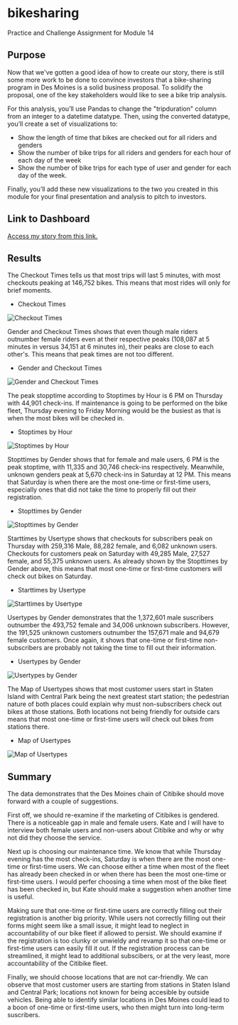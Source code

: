# bikesharing
Practice and Challenge Assignment for Module 14

## Purpose
Now that we've gotten a good idea of how to create our story, there is still some more work to be done to convince investors that a bike-sharing program in Des Moines is a solid business proposal. To solidify the proposal, one of the key stakeholders would like to see a bike trip analysis.

For this analysis, you’ll use Pandas to change the "tripduration" column from an integer to a datetime datatype. Then, using the converted datatype, you’ll create a set of visualizations to:

* Show the length of time that bikes are checked out for all riders and genders
* Show the number of bike trips for all riders and genders for each hour of each day of the week
* Show the number of bike trips for each type of user and gender for each day of the week.

Finally, you’ll add these new visualizations to the two you created in this module for your final presentation and analysis to pitch to investors.


## Link to Dashboard
[Access my story from this link.](https://public.tableau.com/views/bikesharing_16434877477600/CitibikeReport?:language=en-US&publish=yes&:display_count=n&:origin=viz_share_link)


## Results
The Checkout Times tells us that most trips will last 5 minutes, with most checkouts peaking at 146,752 bikes. This means that most rides will only for brief moments.

* Checkout Times

![Checkout Times](https://github.com/Itgotworse26/bikesharing/blob/main/Images/Story%201%20Checkout%20Times.png)


Gender and Checkout Times shows that even though male riders outnumber female riders even at their respective peaks (108,087 at 5 minutes in versus 34,151 at 6 minutes in), their peaks are close to each other's. This means that peak times are not too different.

* Gender and Checkout Times

![Gender and Checkout Times](https://github.com/Itgotworse26/bikesharing/blob/main/Images/Story%202%20Gender%20and%20Checkout%20Times.png)


The peak stopptime according to Stoptimes by Hour is 6 PM on Thursday with 44,901 check-ins. If maintenance is going to be performed on the bike fleet, Thursday evening to Friday Morning would be the busiest as that is when the most bikes will be checked in.

* Stoptimes by Hour

![Stoptimes by Hour](https://github.com/Itgotworse26/bikesharing/blob/main/Images/Story%203%20Stoptimes%20by%20Hour.png)


Stopttimes by Gender shows that for female and male users, 6 PM is the peak stoptime, with 11,335 and 30,746 check-ins respectively. Meanwhile, unknown genders peak at 5,670 check-ins in Saturday at 12 PM. This means that Saturday is when there are the most one-time or first-time users, especially ones that did not take the time to properly fill out their registration.

* Stopttimes by Gender

![Stopttimes by Gender](https://github.com/Itgotworse26/bikesharing/blob/main/Images/Story%204%20Stoptimes%20by%20Gender.png)


Starttimes by Usertype shows that checkouts for subscribers peak on Thursday with 259,316 Male, 88,282 female, and 6,082 unknown users.  Checkouts for customers peak on Saturday with 49,285 Male, 27,527 female, and 55,375 unknown users. As already shown by the Stopttimes by Gender above, this means that most one-time or first-time customers will check out bikes on Saturday. 

* Starttimes by Usertype

![Starttimes by Usertype](https://github.com/Itgotworse26/bikesharing/blob/main/Images/Story%205%20Starttimes%20by%20Usertype.png)


Usertypes by Gender demonstrates that the 1,372,601 male suscribers outnumber the 493,752 female and 34,006 unknown subscribers. However, the 191,525 unknown customers outnumber the 157,671 male and 94,679 female customers. Once again, it shows that one-time or first-time non-subscribers are probably not taking the time to fill out their information.

* Usertypes by Gender

![Usertypes by Gender](https://github.com/Itgotworse26/bikesharing/blob/main/Images/Story%206%20Usertypes%20by%20Gender.png)


The Map of Usertypes shows that most customer users start in Staten Island with Central Park being the next greatest start station; the pedestrian nature of both places could explain why must non-subscribers check out bikes at those stations. Both locations not being friendly for outside cars means that most one-time or first-time users will check out bikes from stations there. 

* Map of Usertypes

![Map of Usertypes](https://github.com/Itgotworse26/bikesharing/blob/main/Images/Story%207%20Map%20of%20Usertypes.png)


## Summary
The data demonstrates that the Des Moines chain of Citibike should move forward with a couple of suggestions.

First off, we should re-examine if the marketing of Citibikes is gendered. There is a noticeable gap in male and female users. Kate and I will have to interview both female users and non-users about Citibike and why or why not did they choose the service. 

Next up is choosing our maintenance time. We know that while Thursday evening has the most check-ins, Saturday is when there are the most one-time or first-time users. We can choose either a time when most of the fleet has already been checked in or when there has been the most one-time or first-time users. I would perfer choosing a time when most of the bike fleet has been checked in, but Kate should make a suggestion when another time is useful.

Making sure that one-time or first-time users are correctly filling out their registration is another big priority. While users not correctly filling out their forms might seem like a small issue, it might lead to neglect in accountability of our bike fleet if allowed to persist. We should examine if the registration is too clunky or unwieldy and revamp it so that one-time or first-time users can easily fill it out. If the registration process can be streamlined, it might lead to additional subscibers, or at the very least, more accountability of the Citibike fleet. 

Finally, we should choose locations that are not car-friendly. We can observe that most customer users are starting from stations in Staten Island and Central Park; locations not known for being accesible by outside vehicles. Being able to identify similar locations in Des Moines could lead to a boon of one-time or first-time users, who then might turn into long-term suscribers.  